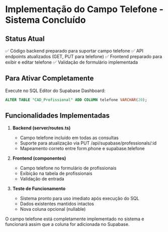 # Implementação do Campo Telefone - Sistema Concluído

## Status Atual
✅ Código backend preparado para suportar campo telefone
✅ API endpoints atualizados (GET, PUT para telefone)
✅ Frontend preparado para exibir e editar telefone
✅ Validação de formulário implementada

## Para Ativar Completamente

Execute no SQL Editor do Supabase Dashboard:
```sql
ALTER TABLE "CAD_Profissional" ADD COLUMN telefone VARCHAR(20);
```

## Funcionalidades Implementadas

1. **Backend (server/routes.ts)**
   - Campo telefone incluído em todas as consultas
   - Suporte para atualização via PUT /api/supabase/professionals/:id
   - Mapeamento correto entre form.phone e supabase.telefone

2. **Frontend (componentes)**
   - Campo telefone no formulário de profissionais
   - Exibição na tabela de profissionais
   - Validação de entrada

3. **Teste de Funcionamento**
   - Sistema pronto para uso imediato após execução do SQL
   - Dados existentes mantidos intactos
   - Nova coluna opcional (nullable)

O campo telefone está completamente implementado no sistema e funcionará assim que a coluna for adicionada no Supabase.
